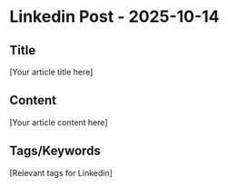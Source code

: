 # Linkedin Post - 2025-10-14

## Title
[Your article title here]

## Content
[Your article content here]

## Tags/Keywords
[Relevant tags for Linkedin]
